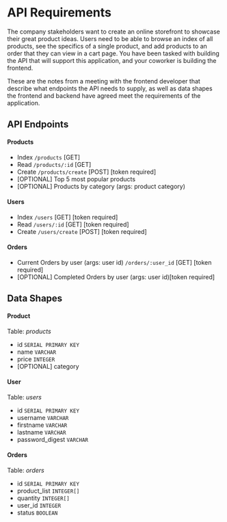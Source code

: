 # API Requirements
The company stakeholders want to create an online storefront to showcase their great product ideas. Users need to be able to browse an index of all products, see the specifics of a single product, and add products to an order that they can view in a cart page. You have been tasked with building the API that will support this application, and your coworker is building the frontend.

These are the notes from a meeting with the frontend developer that describe what endpoints the API needs to supply, as well as data shapes the frontend and backend have agreed meet the requirements of the application. 

## API Endpoints
#### Products
- Index `/products` [GET]
- Read `/products/:id` [GET]
- Create `/products/create` [POST] [token required]
- [OPTIONAL] Top 5 most popular products 
- [OPTIONAL] Products by category (args: product category)

#### Users
- Index `/users` [GET] [token required]
- Read `/users/:id` [GET] [token required]
- Create `/users/create` [POST] [token required]

#### Orders
- Current Orders by user (args: user id) `/orders/:user_id` [GET] [token required]
- [OPTIONAL] Completed Orders by user (args: user id)[token required]

## Data Shapes
#### Product
Table: *products*
- id `SERIAL PRIMARY KEY`
- name `VARCHAR`
- price `INTEGER`
- [OPTIONAL] category

#### User
Table: *users*
- id `SERIAL PRIMARY KEY`
- username `VARCHAR`
- firstname `VARCHAR`
- lastname `VARCHAR`
- password_digest `VARCHAR`

#### Orders
Table: *orders*
- id `SERIAL PRIMARY KEY`
- product_list `INTEGER[]`
- quantity `INTEGER[]`
- user_id `INTEGER`
- status `BOOLEAN`
